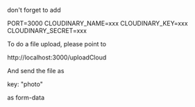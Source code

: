 don't forget to add

PORT=3000
CLOUDINARY_NAME=xxx
CLOUDINARY_KEY=xxx
CLOUDINARY_SECRET=xxx

To do a file upload, please point to 

http://localhost:3000/uploadCloud

And send the file as 

key: "photo"

as form-data
